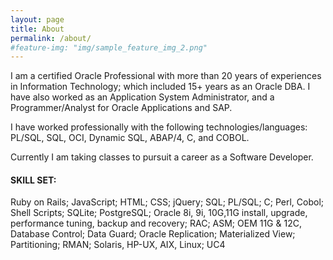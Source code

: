 ```yaml
---
layout: page
title: About
permalink: /about/
#feature-img: "img/sample_feature_img_2.png"
---
```

I am a certified Oracle Professional with more than 20 years of experiences in Information Technology; 
which included 15+ years as an Oracle DBA.  I have also worked as an Application System Administrator, 
and a Programmer/Analyst for Oracle Applications and SAP.  

I have worked professionally with the following technologies/languages: PL/SQL, SQL, OCI, Dynamic SQL, ABAP/4, C, and COBOL.  

Currently I am taking classes to pursuit a career as a Software Developer.



#### SKILL SET:  
Ruby on Rails; JavaScript; HTML; CSS;  jQuery; SQL; PL/SQL; C; Perl, Cobol; Shell Scripts; SQLite; PostgreSQL; Oracle 8i, 9i, 10G,11G install, upgrade, performance tuning, backup and recovery; RAC; ASM; OEM 11G & 12C, Database Control; Data Guard; Oracle Replication; Materialized View; Partitioning; RMAN; Solaris, HP-UX, AIX, Linux; UC4




